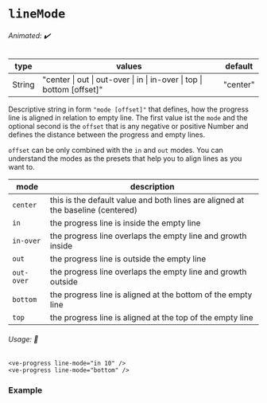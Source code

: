# `lineMode`

###### Animated: ✔️

| type   | values                                                                 | default  |
| ------ | ---------------------------------------------------------------------- | -------- |
| String | "center \| out \| out-over \| in \| in-over \| top \| bottom [offset]" | "center" |

Descriptive string in form `"mode [offset]"` that defines, how the progress line is aligned in relation to empty line.
The first value ist the `mode` and the optional second is the `offset` that is any negative or positive
Number and defines the distance between the progress and empty lines. 

`offset` can be only combined with the `in` and `out`
modes. You can understand the modes as the presets that help you to align lines as you want to.

| mode       | description                                                                     |
|------------|---------------------------------------------------------------------------------|
| `center`   | this is the default value and both lines are aligned at the baseline (centered) |
| `in`       | the progress line is inside the empty line                                      |
| `in-over`  | the progress line overlaps the empty line and growth inside                     |
| `out`      | the progress line is outside the empty line                                     |
| `out-over` | the progress line overlaps the empty line and growth outside                    |
| `bottom`   | the progress line is aligned at the bottom of the empty line                    |
| `top`      | the progress line is aligned at the top of the empty line                       |

###### Usage: 📜

```vue
<ve-progress line-mode="in 10" />
<ve-progress line-mode="bottom" />
```

### Example
<script setup>
  import LineModeBasic from '../../.vitepress/theme/Guide/LineMode/LineModeBasic.vue';
</script>

<p>

<LineModeBasic>
<template #code="{ data }">

```js-vue
<template>
  <ve-progress :progress="{{data.progress}}" line-mode="{{data.lineMode}}"/>
</template>
```
</template>
</LineModeBasic>

</p>
